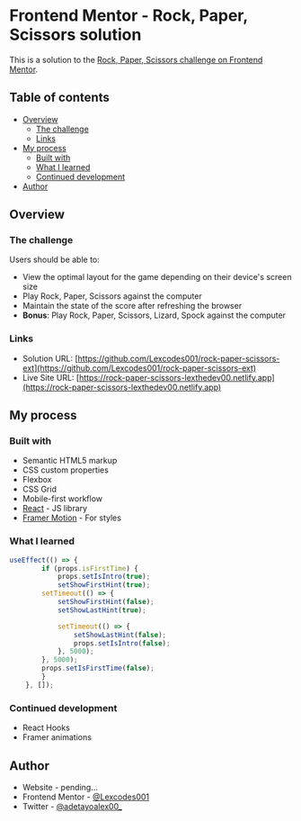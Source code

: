 # Frontend Mentor - Rock, Paper, Scissors solution

This is a solution to the [Rock, Paper, Scissors challenge on Frontend Mentor](https://www.frontendmentor.io/challenges/rock-paper-scissors-game-pTgwgvgH). 

## Table of contents

- [Overview](#overview)
  - [The challenge](#the-challenge)
  - [Links](#links)
- [My process](#my-process)
  - [Built with](#built-with)
  - [What I learned](#what-i-learned)
  - [Continued development](#continued-development)
- [Author](#author)

## Overview

### The challenge

Users should be able to:

- View the optimal layout for the game depending on their device's screen size
- Play Rock, Paper, Scissors against the computer
- Maintain the state of the score after refreshing the browser
- **Bonus**: Play Rock, Paper, Scissors, Lizard, Spock against the computer

### Links

- Solution URL: [https://github.com/Lexcodes001/rock-paper-scissors-ext](https://github.com/Lexcodes001/rock-paper-scissors-ext)
- Live Site URL: [https://rock-paper-scissors-lexthedev00.netlify.app](https://rock-paper-scissors-lexthedev00.netlify.app)

## My process

### Built with

- Semantic HTML5 markup
- CSS custom properties
- Flexbox
- CSS Grid
- Mobile-first workflow
- [React](https://reactjs.org/) - JS library
- [Framer Motion](https://framer.com/) - For styles


### What I learned

```jsx
useEffect(() => {
		if (props.isFirstTime) {
			props.setIsIntro(true);
			setShowFirstHint(true);
		setTimeout(() => {
			setShowFirstHint(false);
			setShowLastHint(true);

			setTimeout(() => {
				setShowLastHint(false);
				props.setIsIntro(false);
			}, 5000);
		}, 5000);
		props.setIsFirstTime(false);
		}
	}, []);
```

### Continued development

- React Hooks
- Framer animations

## Author

- Website - pending...
- Frontend Mentor - [@Lexcodes001](https://www.frontendmentor.io/profile/Lexcodes001)
- Twitter - [@adetayoalex00_](https://www.twitter.com/adetayoalex00_)